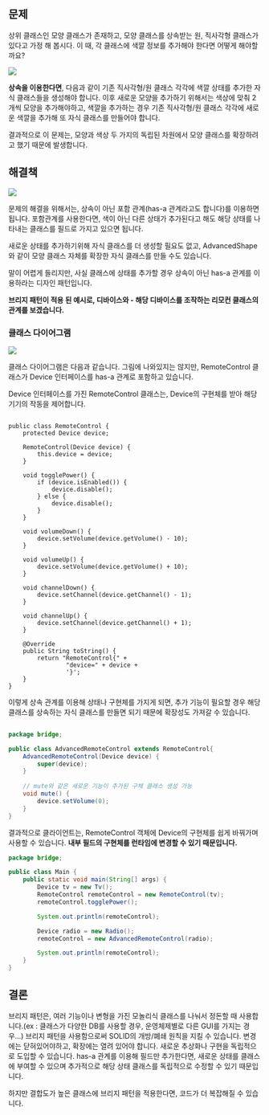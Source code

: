 ## 문제
상위 클래스인 모양 클래스가 존재하고, 모양 클래스를 상속받는 원, 직사각형 클래스가 있다고 가정 해 봅시다.
이 때, 각 클래스에 색깔 정보를 추가해야 한다면 어떻게 해야할까요?

![](https://velog.velcdn.com/images/kjy0349/post/ceae2c3a-6f15-4ea9-b169-9c7ad0c27dc2/image.png)

**상속을 이용한다면**, 다음과 같이 기존 직사각형/원 클래스 각각에 색깔 상태를 추가한 자식 클래스들을 생성해야 합니다. 이후 새로운 모양을 추가하기 위해서는 색상에 맞춰 2개씩 모양을 추가해야하고, 색깔을 추가하는 경우 기존 직사각형/원 클래스 각각에 새로운 색깔을 추가해 또 자식 클래스를 만들어야 합니다.

결과적으로 이 문제는, 모양과 색상 두 가지의 독립된 차원에서 모양 클래스를 확장하려고 했기 때문에 발생합니다.


## 해결책
![](https://velog.velcdn.com/images/kjy0349/post/51060270-7d8e-439d-8fce-b05b9d4c4c5c/image.png)

문제의 해결을 위해서는, 상속이 아닌 포함 관계(has-a 관계라고도 합니다)를 이용하면 됩니다. 포함관계를 사용한다면, 색이 아닌 다른 상태가 추가된다고 해도 해당 상태를 나타내는 클래스를 필드로 가지고 있으면 됩니다.

새로운 상태를 추가하기위해 자식 클래스를 더 생성할 필요도 없고, AdvancedShape와 같이 모양 클래스 자체를 확장한 자식 클래스를 만들 수도 있습니다.

말이 어렵게 들리지만, 사실 클래스에 상태를 추가할 경우 상속이 아닌 has-a 관계를 이용하라는 디자인 패턴입니다.

**브리지 패턴이 적용 된 예시로, 디바이스와 - 해당 디바이스를 조작하는 리모컨 클래스의 관계를 보겠습니다.**

### 클래스 다이어그램
![](https://velog.velcdn.com/images/kjy0349/post/969f867c-fe36-407b-bc5d-6d0412bd1963/image.png)

클래스 다이어그램은 다음과 같습니다. 그림에 나와있지는 않지만, RemoteControl 클래스가 Device 인터페이스를 has-a 관계로 포함하고 있습니다.

Device 인터페이스를 가진 RemoteControl 클래스는, Device의 구현체를 받아 해당 기기의 작동을 제어합니다.
```javapackage bridge;

public class RemoteControl {
    protected Device device;

    RemoteControl(Device device) {
        this.device = device;
    }

    void togglePower() {
        if (device.isEnabled()) {
            device.disable();
        } else {
            device.disable();
        }
    }

    void volumeDown() {
        device.setVolume(device.getVolume() - 10);
    }

    void volumeUp() {
        device.setVolume(device.getVolume() + 10);
    }

    void channelDown() {
        device.setChannel(device.getChannel() - 1);
    }

    void channelUp() {
        device.setChannel(device.getChannel() + 1);
    }

    @Override
    public String toString() {
        return "RemoteControl{" +
                "device=" + device +
                '}';
    }
}

```

이렇게 상속 관계를 이용해 상태나 구현체를 가지게 되면, 추가 기능이 필요할 경우 해당 클래스를 상속하는 자식 클래스를 만들면 되기 때문에 확장성도 가져갈 수 있습니다.

```java

package bridge;

public class AdvancedRemoteControl extends RemoteControl{
    AdvancedRemoteControl(Device device) {
        super(device);
    }
    
    // mute와 같은 새로운 기능이 추가된 구체 클래스 생성 가능
    void mute() {
        device.setVolume(0);
    }
}
```


결과적으로 클라이언트는, RemoteControl 객체에 Device의 구현체를 쉽게 바꿔가며 사용할 수 있습니다. **내부 필드의 구현체를 런타임에 변경할 수 있기 때문입니다.**

```java
package bridge;

public class Main {
    public static void main(String[] args) {
        Device tv = new Tv();
        RemoteControl remoteControl = new RemoteControl(tv);
        remoteControl.togglePower();

        System.out.println(remoteControl);

        Device radio = new Radio();
        remoteControl = new AdvancedRemoteControl(radio);

        System.out.println(remoteControl);
    }
}

```

## 결론
브리지 패턴은, 여러 기능이나 변형을 가진 모놀리식 클래스를 나눠서 정돈할 때 사용합니다.(ex : 클래스가 다양한 DB를 사용할 경우, 운영체제별로 다른 GUI를 가지는 경우...) 브리지 패턴을 사용함으로써 SOLID의 개방/폐쇄 원칙을 지킬 수 있습니다. 변경에는 닫혀있어야하고, 확장에는 열려 있어야 합니다. 새로운 추상화나 구현을 독립적으로 도입할 수 있습니다. has-a 관계를 이용해 필드만 추가한다면, 새로운 상태를 클래스에 부여할 수 있으며 추가적으로 해당 상태 클래스를 독립적으로 수정할 수 있기 때문입니다.

하지만 결합도가 높은 클래스에 브리지 패턴을 적용한다면, 코드가 더 복잡해질 수 있습니다.
